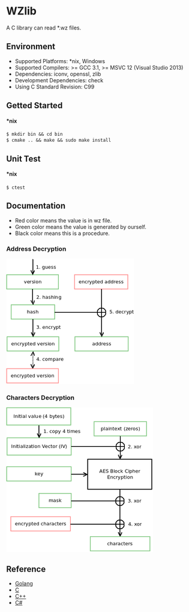 # WZlib

A C library can read \*.wz files.

## Environment

* Supported Platforms: \*nix, Windows
* Supported Compilers: >= GCC 3.1, >= MSVC 12 (Visual Studio 2013)
* Dependencies: iconv, openssl, zlib
* Development Dependencies: check
* Using C Standard Revision: C99

## Getted Started

#### \*nix

```shell
$ mkdir bin && cd bin
$ cmake .. && make && sudo make install
```

## Unit Test

#### \*nix

```shell
$ ctest
```

## Documentation

* Red color means the value is in wz file.
* Green color means the value is generated by ourself.
* Black color means this is a procedure.

### Address Decryption

![Address Decryption](doc/address-decryption.png)

### Characters Decryption

![Characters Decryption](doc/characters-decryption.png)

## Reference

* [Golang](https://github.com/diamondo25/go-wz/blob/master/directory.go)
* [C](https://code.google.com/p/cmsc/source/browse/trunk/wzlibc/wzlibc.c)
* [C++](https://github.com/NoLifeDev/NoLifeStory/blob/master/src/wz/wzmain.cpp)
* [C#](https://github.com/haha01haha01/MapleLib/blob/master/WzLib/WzFile.cs)
